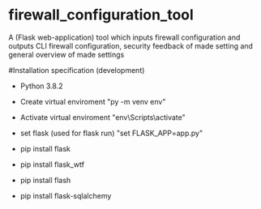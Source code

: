 # firewall_configuration_tool
A (Flask web-application) tool which inputs firewall configuration and outputs CLI firewall configuration, security feedback of made setting and general overview of made settings


#Installation specification (development)
- Python 3.8.2
- Create virtual enviroment "py -m venv env"
- Activate virtual enviroment "env\Scripts\activate"
- set flask (used for flask run) "set FLASK_APP=app.py"

- pip install flask

- pip install flask_wtf
- pip install flash
- pip install flask-sqlalchemy

